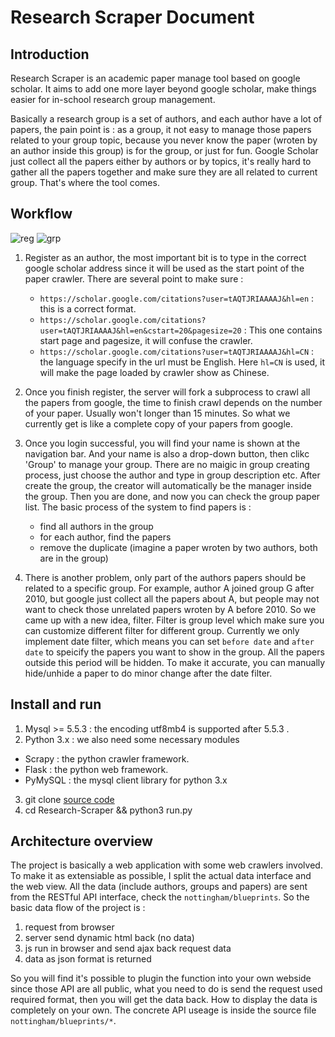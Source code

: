 # Research Scraper Document

## Introduction

Research Scraper is an academic paper manage tool based on google scholar. It aims to add one more layer beyond google 
scholar, make things easier for in-school research group management. 

Basically a research group is a set of authors, and each author have a lot of papers, the pain point is : as a group, it not easy to manage those papers related to your group topic, because you never know the paper (wroten by an author inside this group) is for the group, or just for fun. Google Scholar just collect all the papers either by authors or by topics, it's really hard to gather all the papers together and make sure they are all related to current group. That's where the tool comes.

## Workflow

![reg](https://raw.githubusercontent.com/nzhl/Research-Scraper/master/resource/reg.gif)
![grp](https://raw.githubusercontent.com/nzhl/Research-Scraper/master/resource/grp.gif)

1. Register as an author, the most important bit is to type in the correct google scholar address since it will be used as the start point of the paper crawler. There are several point to make sure :
    + `https://scholar.google.com/citations?user=tAQTJRIAAAAJ&hl=en` : this is a correct format.
    + `https://scholar.google.com/citations?user=tAQTJRIAAAAJ&hl=en&cstart=20&pagesize=20` : This one contains start page and pagesize, it will confuse the crawler. 
    + `https://scholar.google.com/citations?user=tAQTJRIAAAAJ&hl=CN` : the language specify in the url must be English. Here `hl=CN` is used, it will make the page loaded by crawler show as Chinese.

2. Once you finish register, the server will fork a subprocess to crawl all the papers from google, the time to finish crawl depends on the number of your paper. Usually won't longer than 15 minutes. So what we currently get is like a complete copy of your papers from google.

3. Once you login successful, you will find your name is shown at the navigation bar. And your name is also a drop-down button, then clikc 'Group' to manage your group. There are no maigic in group creating process, just choose the author and type in group description etc. After create the group, the creator will automatically be the manager inside the group. Then you are done, and now you can check the group paper list. The basic process of the system to find papers is :
    + find all authors in the group
    + for each author, find the papers
    + remove the duplicate (imagine a paper wroten by two authors, both are in the group)

4. There is another problem, only part of the authors papers should be related to a specific group. For example, author A joined group G after 2010, but google just collect all the papers about A, but people may not want to check those unrelated papers wroten by A before 2010. So we came up with a new idea, filter. Filter is group level which make sure you can customize different filter for different group. Currently we only implement date filter, which means you can set `before date` and `after date` to speicify the papers you want to show in the group. All the papers outside this period will be hidden. To make it accurate, you can manually hide/unhide a paper to do minor change after the date filter.

## Install and run

1. Mysql >= 5.5.3 : the encoding utf8mb4 is supported after 5.5.3 .
2. Python 3.x : we also need some necessary modules
 + Scrapy : the python crawler framework.
 + Flask : the python web framework.
 + PyMySQL : the mysql client library for python 3.x
3. git clone [source code](https://github.com/nzhl/Research-Scraper)
4. cd Research-Scraper && python3 run.py

 
## Architecture overview

The project is basically a web application with some web crawlers involved. To make it as extensiable as possible, I split the actual data interface and the web view. All the data (include authors, groups and papers) are sent from the RESTful API interface, check the `nottingham/blueprints`. So the basic data flow of the project is :

1. request from browser
2. server send dynamic html back (no data)
3. js run in browser and send ajax back request data
4. data as json format is returned

So you will find it's possible to plugin the function into your own webside since those API are all public, what you need to do is send the request used required format, then you will get the data back. How to display the data is completely on your own. The concrete API useage is inside the source file `nottingham/blueprints/*`.





